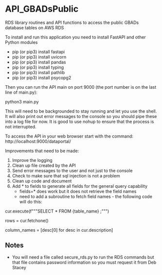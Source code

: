 # API_GBADsPublic
RDS library routines and API functions to access the public GBADs database tables on AWS RDS

To install and run this application you need to install FastAPI and other Python modules
 -  pip (or pip3) install fastapi
 -  pip (or pip3) install uvicorn
 -  pip (or pip3) install pandas
 -  pip (or pip3) install typing
 -  pip (or pip3) install pathlib
 -  pip (or pip3) install psycopg2

Then you can run the API main on port 9000 (the port number is on the last line of main.py):

python3 main.py

This will need to be backgrounded to stay running and let you use the shell.  It will also
print out error messages to the console so you should pipe these into a log file for now.
It is good to use nohup to ensure that the process is not interrupted.

To access the API in your web browser start with the command:
http://localhost:9000/dataportal/

Improvements that need to be made:
1. Improve the logging
2. Clean up file created by the API
3. Send error messages to the user and not just to the console
4. Check to make sure that sql injection is not a problem
5. Clean up code and document
6. Add * to fields to generate all fields for the general query capability
   - fields=* does work but it does not retrieve the field names
   - need to add a subroutine to fetch field names - the following code will do this:

cur.execute(f"""SELECT * FROM {table_name} ;""")

rows = cur.fetchone()

column_names = [desc[0] for desc in cur.description]

## Notes

- You will need a file called secure_rds.py to run the RDS commands but that file contains
password information so you must request it from Deb Stacey

